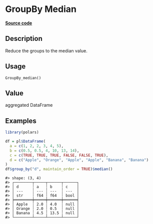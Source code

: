 
# GroupBy Median

[**Source code**](https://github.com/pola-rs/r-polars/tree/main/R/group_by.R#L180)

## Description

Reduce the groups to the median value.

## Usage

<pre><code class='language-R'>GroupBy_median()
</code></pre>

## Value

aggregated DataFrame

## Examples

``` r
library(polars)

df = pl$DataFrame(
  a = c(1, 2, 2, 3, 4, 5),
  b = c(0.5, 0.5, 4, 10, 13, 14),
  c = c(TRUE, TRUE, TRUE, FALSE, FALSE, TRUE),
  d = c("Apple", "Orange", "Apple", "Apple", "Banana", "Banana")
)
df$group_by("d", maintain_order = TRUE)$median()
```

    #> shape: (3, 4)
    #> ┌────────┬─────┬──────┬──────┐
    #> │ d      ┆ a   ┆ b    ┆ c    │
    #> │ ---    ┆ --- ┆ ---  ┆ ---  │
    #> │ str    ┆ f64 ┆ f64  ┆ bool │
    #> ╞════════╪═════╪══════╪══════╡
    #> │ Apple  ┆ 2.0 ┆ 4.0  ┆ null │
    #> │ Orange ┆ 2.0 ┆ 0.5  ┆ null │
    #> │ Banana ┆ 4.5 ┆ 13.5 ┆ null │
    #> └────────┴─────┴──────┴──────┘
